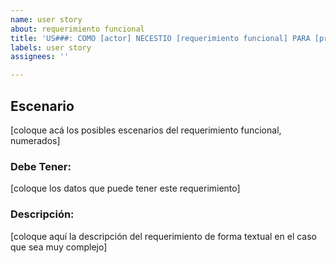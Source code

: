 ```yaml
---
name: user story
about: requerimiento funcional
title: 'US###: COMO [actor] NECESTIO [requerimiento funcional] PARA [problema opcional]'
labels: user story
assignees: ''

---
```


## Escenario
[coloque acá los posibles escenarios del requerimiento funcional, numerados]


### Debe Tener:
[coloque los datos que puede tener este requerimiento]

### Descripción: 
[coloque aquí la descripción del requerimiento de forma textual en el caso que sea muy complejo]
